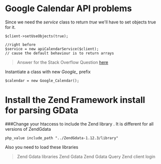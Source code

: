 # Google Calendar API problems

Since we need the *service* class to return *true* we'll have to set objects true for it.

	$client->setUseObjects(true);
	
	//right before 
	$service = new apiCalendarService($client);
	// cause the default behaviour is to return arrays

> Answer for the Stack Overflow Question [here](http://stackoverflow.com/questions/11908420/trying-to-get-a-list-of-events-from-a-calendar-using-php)

Instantiate a class with new *Google_* prefix

	$calendar = new Google_Calendar();


# Install the Zend Framework install for parsing GData

###Change your htaccess to include the Zend library . It is different for all versions of ZendGdata
	
	php_value include_path "../ZendGdata-1.12.3/library"

Also you need to load these libraries

>Zend Gdata libraries
>Zend Gdata 
>Zend Gdata Query
>Zend client login